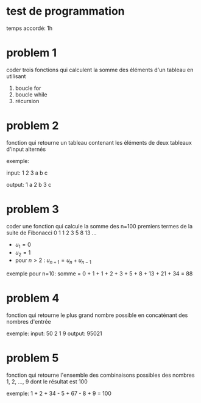 test de programmation
=====================

temps accordé: 1h

# problem 1

coder trois fonctions qui calculent la somme des éléments d'un tableau en utilisant

1. boucle for
2. boucle while
3. récursion

# problem 2

fonction qui retourne un tableau contenant les éléments de deux tableaux d'input alternés

exemple:

input: 
        1 2 3
        a b c

output:
        1 a 2 b 3 c

# problem 3

coder une fonction qui calcule la somme des n=100 premiers termes de la suite de Fibonacci
        0 1 1 2 3 5 8 13 ...

- $u_1 = 0$
- $u_2 = 1$
- pour $n>2$ : $u_{n+1} = u_n + u_{n-1}$

exemple pour n=10:
        somme = 0 + 1 + 1 + 2 + 3 + 5 + 8 + 13 + 21 + 34 = 88


# problem 4

fonction qui retourne le plus grand nombre possible en concaténant des nombres d'entrée

exemple: 
        input: 50 2 1 9
        output: 95021

# problem 5

fonction qui retourne l'ensemble des combinaisons possibles des nombres 1, 2, ..., 9 dont le résultat est 100

exemple:
        1 + 2 + 34 - 5 + 67 - 8 + 9 = 100

